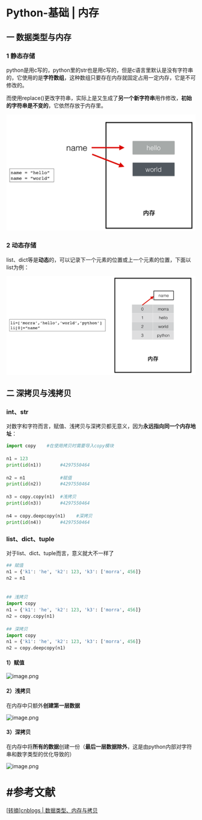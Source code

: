 # Python-基础 | 内存

## 一 数据类型与内存

### 1 静态存储

python是用c写的，python里的str也是用c写的，但是c语言里默认是没有字符串的，它使用的是**字符数组**，这种数组只要存在内存就固定占用一定内存，它是不可修改的。

而使用replace()更改字符串，实际上是又生成了**另一个新字符串**用作修改，**初始的字符串是不变的**，它依然存放于内存里。

![image.png](https://raw.githubusercontent.com/DaiDuncan/PicUploader/main/img2/20210330152037.png)

### 2 动态存储

list、dict等是**动态**的，可以记录下一个元素的位置或上一个元素的位置，下面以list为例：

![image.png](https://raw.githubusercontent.com/DaiDuncan/PicUploader/main/img2/20210330152039.png)





## 二 深拷贝与浅拷贝

### int、str

对数字和字符而言，赋值、浅拷贝与深拷贝都无意义，因为**永远指向同一个内存地址**：

```python
import copy    #在使用拷贝时需要导入copy模块

n1 = 123
print(id(n1))       #4297550464

n2 = n1             #赋值
print(id(n2))       #4297550464

n3 = copy.copy(n1)  #浅拷贝
print(id(n3))       #4297550464

n4 = copy.deepcopy(n1)    #深拷贝
print(id(n4))       #4297550464
```



### list、dict、tuple

对于list、dict、tuple而言，意义就大不一样了

```python
## 赋值
n1 = {'k1': 'he', 'k2': 123, 'k3': ['morra', 456]}
n2 = n1


## 浅拷贝
import copy
n1 = {'k1': 'he', 'k2': 123, 'k3': ['morra', 456]}
n2 = copy.copy(n1)

## 深拷贝
import copy
n1 = {'k1': 'he', 'k2': 123, 'k3': ['morra', 456]}
n2 = copy.deepcopy(n1)
```

#### 1）赋值

![image.png](https://cdn.nlark.com/yuque/0/2020/png/1136179/1593008564789-662864dc-1c0e-4f7b-b1c3-8615faadeb24.png)

#### 2）浅拷贝

在内存中只额外**创建第一层数据**

![image.png](https://cdn.nlark.com/yuque/0/2020/png/1136179/1593008653513-bc0c40f0-ae63-4d3b-8f6f-54a3ffcf62d3.png)



#### 3）深拷贝

在内存中将**所有的数据**创建一份（**最后一层数据除外**，这是由python内部对字符串和数字类型的优化导致的）

![image.png](https://cdn.nlark.com/yuque/0/2020/png/1136179/1593008718686-13052848-b426-4ea8-930b-277e83b5105b.png)



# #参考文献

[[转摘\]cnblogs | 数据类型、内存与拷贝](https://www.cnblogs.com/whatisfantasy/p/5956807.html)